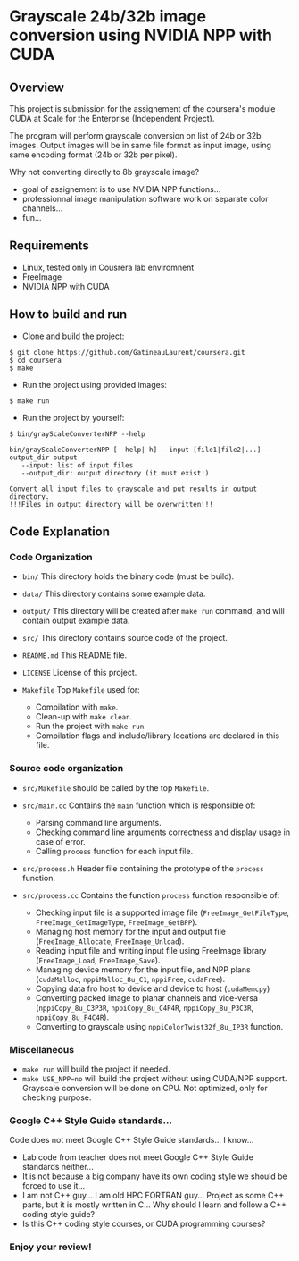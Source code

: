 # Grayscale 24b/32b image conversion using NVIDIA NPP with CUDA

## Overview

This project is submission for the assignement of the coursera's module CUDA at Scale for the Enterprise (Independent Project).

The program will perform grayscale conversion on list of 24b or 32b images. Output images will be in same file format as input image, using same encoding format (24b or 32b per pixel).

Why not converting directly to 8b grayscale image?
- goal of assignement is to use NVIDIA NPP functions...
- professionnal image manipulation software work on separate color channels...
- fun...

## Requirements

- Linux, tested only in Cousrera lab enviromnent
- FreeImage
- NVIDIA NPP with CUDA

## How to build and run

- Clone and build the project:
```
$ git clone https://github.com/GatineauLaurent/coursera.git
$ cd coursera
$ make
```

- Run the project using provided images:
```
$ make run
```

- Run the project by yourself:
```
$ bin/grayScaleConverterNPP --help

bin/grayScaleConverterNPP [--help|-h] --input [file1|file2|...] --output_dir output
   --input: list of input files
   --output_dir: output directory (it must exist!)

Convert all input files to grayscale and put results in output directory.
!!!Files in output directory will be overwritten!!!
```

## Code Explanation

### Code Organization

- `bin/` This directory holds the binary code (must be build).

- `data/` This directory contains some example data.

- `output/` This directory will be created after `make run` command, and will contain output example data.

- `src/` This directory contains source code of the project.

- `README.md` This README file.

- `LICENSE` License of this project.

- `Makefile` Top `Makefile` used for:
  - Compilation with `make`.
  - Clean-up with `make clean`.
  - Run the project with `make run`.
  - Compilation flags and include/library locations are declared in this file.

### Source code organization

- `src/Makefile` should be called by the top `Makefile`.

- `src/main.cc` Contains the `main` function which is responsible of:
  - Parsing command line arguments.
  - Checking command line arguments correctness and display usage in case of error.
  - Calling `process` function for each input file.

- `src/process.h` Header file containing the prototype of the `process` function.

- `src/process.cc` Contains the function `process` function responsible of:
  - Checking input file is a supported image file (`FreeImage_GetFileType`, `FreeImage_GetImageType`, `FreeImage_GetBPP`).
  - Managing host memory for the input and output file (`FreeImage_Allocate`, `FreeImage_Unload`).
  - Reading input file and writing input file using FreeImage library (`FreeImage_Load`, `FreeImage_Save`).
  - Managing device memory for the input file, and NPP plans (`cudaMalloc`, `nppiMalloc_8u_C1`, `nppiFree`, `cudaFree`).
  - Copying data fro host to device and device to host (`cudaMemcpy`)
  - Converting packed image to planar channels and vice-versa (`nppiCopy_8u_C3P3R`, `nppiCopy_8u_C4P4R`, `nppiCopy_8u_P3C3R`, `nppiCopy_8u_P4C4R`).
  - Converting to grayscale using `nppiColorTwist32f_8u_IP3R` function.

### Miscellaneous

- `make run` will build the project if needed.
- `make USE_NPP=no` will build the project without using CUDA/NPP support. Grayscale conversion will be done on CPU. Not optimized, only for checking purpose.

### Google C++ Style Guide standards...
Code does not meet Google C++ Style Guide standards... I know...
- Lab code from teacher does not meet Google C++ Style Guide standards neither...
- It is not because a big company have its own coding style we should be forced to use it...
- I am not C++ guy... I am old HPC FORTRAN guy... Project as some C++ parts, but it is mostly written in C... Why should I learn and follow a C++ coding style guide?
- Is this C++ coding style courses, or CUDA programming courses?

### Enjoy your review!

